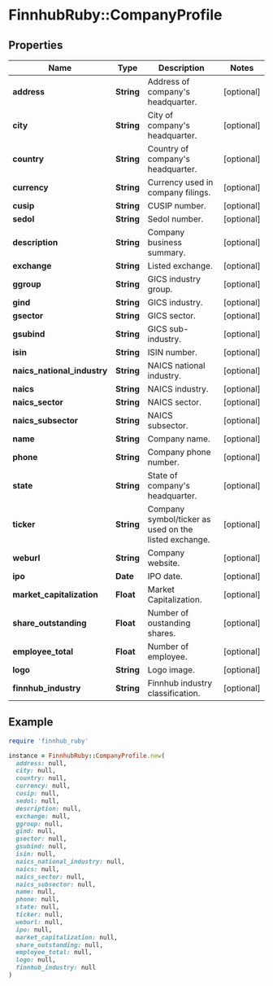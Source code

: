 # FinnhubRuby::CompanyProfile

## Properties

| Name | Type | Description | Notes |
| ---- | ---- | ----------- | ----- |
| **address** | **String** | Address of company&#39;s headquarter. | [optional] |
| **city** | **String** | City of company&#39;s headquarter. | [optional] |
| **country** | **String** | Country of company&#39;s headquarter. | [optional] |
| **currency** | **String** | Currency used in company filings. | [optional] |
| **cusip** | **String** | CUSIP number. | [optional] |
| **sedol** | **String** | Sedol number. | [optional] |
| **description** | **String** | Company business summary. | [optional] |
| **exchange** | **String** | Listed exchange. | [optional] |
| **ggroup** | **String** | GICS industry group. | [optional] |
| **gind** | **String** | GICS industry. | [optional] |
| **gsector** | **String** | GICS sector. | [optional] |
| **gsubind** | **String** | GICS sub-industry. | [optional] |
| **isin** | **String** | ISIN number. | [optional] |
| **naics_national_industry** | **String** | NAICS national industry. | [optional] |
| **naics** | **String** | NAICS industry. | [optional] |
| **naics_sector** | **String** | NAICS sector. | [optional] |
| **naics_subsector** | **String** | NAICS subsector. | [optional] |
| **name** | **String** | Company name. | [optional] |
| **phone** | **String** | Company phone number. | [optional] |
| **state** | **String** | State of company&#39;s headquarter. | [optional] |
| **ticker** | **String** | Company symbol/ticker as used on the listed exchange. | [optional] |
| **weburl** | **String** | Company website. | [optional] |
| **ipo** | **Date** | IPO date. | [optional] |
| **market_capitalization** | **Float** | Market Capitalization. | [optional] |
| **share_outstanding** | **Float** | Number of oustanding shares. | [optional] |
| **employee_total** | **Float** | Number of employee. | [optional] |
| **logo** | **String** | Logo image. | [optional] |
| **finnhub_industry** | **String** | Finnhub industry classification. | [optional] |

## Example

```ruby
require 'finnhub_ruby'

instance = FinnhubRuby::CompanyProfile.new(
  address: null,
  city: null,
  country: null,
  currency: null,
  cusip: null,
  sedol: null,
  description: null,
  exchange: null,
  ggroup: null,
  gind: null,
  gsector: null,
  gsubind: null,
  isin: null,
  naics_national_industry: null,
  naics: null,
  naics_sector: null,
  naics_subsector: null,
  name: null,
  phone: null,
  state: null,
  ticker: null,
  weburl: null,
  ipo: null,
  market_capitalization: null,
  share_outstanding: null,
  employee_total: null,
  logo: null,
  finnhub_industry: null
)
```

